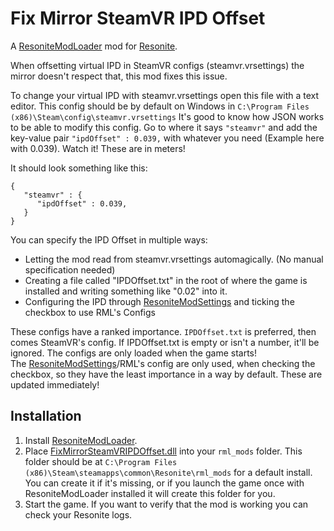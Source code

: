 # Fix Mirror SteamVR IPD Offset

A [ResoniteModLoader](https://github.com/resonite-modding-group/ResoniteModLoader) mod for [Resonite](https://resonite.com/).

When offsetting virtual IPD in SteamVR configs (steamvr.vrsettings) the mirror doesn't respect that, this mod fixes this issue.

To change your virtual IPD with steamvr.vrsettings open this file with a text editor. This config should be by default on Windows in ``C:\Program Files (x86)\Steam\config\steamvr.vrsettings``
It's good to know how JSON works to be able to modify this config.
Go to where it says ``"steamvr"`` and add the key-value pair ``"ipdOffset" : 0.039,`` with whatever you need (Example here with 0.039). Watch it! These are in meters!

It should look something like this:
```
{
   "steamvr" : {
      "ipdOffset" : 0.039,
   }
}
```

You can specify the IPD Offset in multiple ways:
- Letting the mod read from steamvr.vrsettings automagically. (No manual specification needed)
- Creating a file called "IPDOffset.txt" in the root of where the game is installed and writing something like "0.02" into it.
- Configuring the IPD through [ResoniteModSettings](https://github.com/badhaloninja/ResoniteModSettings) and ticking the checkbox to use RML's Configs

These configs have a ranked importance. ``IPDOffset.txt`` is preferred, then comes SteamVR's config.
If IPDOffset.txt is empty or isn't a number, it'll be ignored.
The configs are only loaded when the game starts!<br>
The [ResoniteModSettings](https://github.com/badhaloninja/ResoniteModSettings)/RML's config are only used, when checking the checkbox, so they have the least importance in a way by default. These are updated immediately!

## Installation
1. Install [ResoniteModLoader](https://github.com/resonite-modding-group/ResoniteModLoader).
1. Place [FixMirrorSteamVRIPDOffset.dll](https://github.com/ErrorJan/ResoniteMod-FixMirrorSteamVRIPDOffset/releases/latest/download/FixMirrorSteamVRIPDOffset.dll) into your `rml_mods` folder. This folder should be at `C:\Program Files (x86)\Steam\steamapps\common\Resonite\rml_mods` for a default install. You can create it if it's missing, or if you launch the game once with ResoniteModLoader installed it will create this folder for you.
1. Start the game. If you want to verify that the mod is working you can check your Resonite logs.
